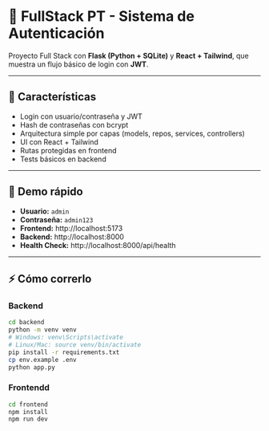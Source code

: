# 🔐 FullStack PT - Sistema de Autenticación

Proyecto Full Stack con **Flask (Python + SQLite)** y **React + Tailwind**, que muestra un flujo básico de login con **JWT**.

---

## 🎯 Características
- Login con usuario/contraseña y JWT  
- Hash de contraseñas con bcrypt  
- Arquitectura simple por capas (models, repos, services, controllers)  
- UI con React + Tailwind  
- Rutas protegidas en frontend  
- Tests básicos en backend  

---

## 🚀 Demo rápido
- **Usuario:** `admin`  
- **Contraseña:** `admin123`  
- **Frontend:** http://localhost:5173  
- **Backend:** http://localhost:8000  
- **Health Check:** http://localhost:8000/api/health  

---

## ⚡ Cómo correrlo

### Backend
```bash
cd backend
python -m venv venv
# Windows: venv\Scripts\activate
# Linux/Mac: source venv/bin/activate
pip install -r requirements.txt
cp env.example .env
python app.py

```
### Frontendd
```bash
cd frontend
npm install
npm run dev
```
